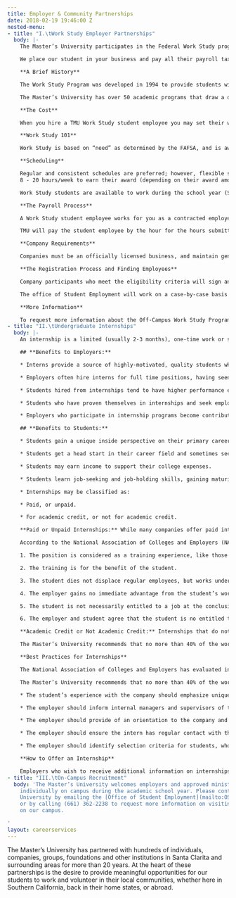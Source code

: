 ```yaml
---
title: Employer & Community Partnerships
date: 2018-02-19 19:46:00 Z
nested-menu:
- title: "I.\tWork Study Employer Partnerships"
  body: |-
    The Master’s University participates in the Federal Work Study program, which helps subsidize our student employees’ wages. This program provides employers in the Santa Clarita Valley with access to an outstanding pool of college-age, part-time employees at a discounted rate.

    We place our student in your business and pay all their payroll taxes, as well as 35% of their hourly wage, which means you only pay 65% of their wage. We view our program as a way to support our community, especially during these difficult economic times. At the same time, it benefits the university, because it helps to provide additional jobs for our students, who have developed a reputation within our community for being hard-working, dependable and reliable.

    **A Brief History**

    The Work Study Program was developed in 1994 to provide students with an opportunity to earn money toward their tuition and to get valuable work experience. It has also become a great opportunity for The Master’s University to reach out to its community through the businesses that participate. The university benefits as well by being able to, in effect, guarantee part-time jobs to prospective students. In this way, the Work Study Program is an effective recruitment and retention tool.

    The Master’s University has over 50 academic programs that draw a diverse student population representing a variety of experiences and skills. We are always looking to partner our students with employers who have similar interests and goals (eg. placing education majors in a local school). Some of our past and current business partners include: public and private schools, manufacturing and retail businesses, corporations and sole proprietorships.

    **The Cost**

    When you hire a TMU Work Study student employee you may set their wage at $11.00 (CA minimum wage) per hour or higher. Your cost is only 65% of the gross wage, which means you pay as low as $7.15 per hour. Employers incur no tax or worker’s compensation liability and avoid the hassle of payroll entry. TMU covers all applicable employer-related taxes, so 65% of the student’s wage is your total cost. Furthermore, an additional discount is available to various local non-profit, government and community-based organizations.

    **Work Study 101**

    Work Study is based on “need” as determined by the FAFSA, and is awarded to undergraduate students through the Office of Financial Aid. Funds are credited toward the student’s bill at the beginning of the semester, and are then earned, or “worked off,” throughout the semester. Work Study is awarded in two amounts, $3,000/yr or $6,000/yr.

    **Scheduling**

    Regular and consistent schedules are preferred; however, flexible scheduling is a possibility, as long as the student can be assured of earning their targeted amount. We ask that any employer choosing to partner with us make enough work available to the student so they can earn their Work Study goal. A student will typically will need to work approximately \
    8 - 20 hours/week to earn their award (depending on their award amount and wage).

    Work Study students are available to work during the school year (September - December and January - May). It is also important to note that though students often are available to work during the day, many will have classes to attend, and may have limited daytime hours.

    **The Payroll Process**

    A Work Study student employee works for you as a contracted employee. The student employee remains on TMU’s payroll so we do all of the processing. Each week your student employee will complete an online timesheet; you, or your representative, must verify the hours.

    TMU will pay the student employee by the hour for the hours submitted on the time sheet. We will then invoice you for 65% of their total pay. Each invoice is due and payable within 20 days of its issue date.

    **Company Requirements**

    Companies must be an officially licensed business, and maintain general liability insurance in a minimum amount of $1 million for each occurrence to be eligible to partner with The Master’s University through the Work Study Program. Companies will also need to be able provide adequate hours for the student to earn their Work Study award.

    **The Registration Process and Finding Employees**

    Company participants who meet the eligibility criteria will sign an Employer Agreement for the length of the academic year. Students are available for hire only twice a year: August and January; the best place to hire student employees is at the Work Study Job Fair, which is held annually in August.

    The office of Student Employment will work on a case-by-case basis to place students with companies mid-year (January).

    **More Information**

    To request more information about the Off-Campus Work Study Program, please email The Master’s University [Office of Student Employment](mailto:OSEPD@Masters.edu), or call (661) 362-2238.
- title: "II.\tUndergraduate Internships"
  body: |-
    An internship is a limited (usually 2-3 months), one-time work or service experience in a career field, under the supervision of a practicing professional, with a specific learning agenda designed to give a student exposure and experience to prepare the student to enter that field.

    ## **Benefits to Employers:**

    * Interns provide a source of highly-motivated, quality students who have proven to have superior academic skills and personal character.

    * Employers often hire interns for full time positions, having seen their work product and attitude.

    * Students hired from internships tend to have higher performance evaluations and lower absenteeism than the typical new hire.

    * Students who have proven themselves in internships and seek employment in that same field are reported to have greater motivation and a more mature attitude toward their work, with a greater likelihood of rapid career advancement.

    * Employers who participate in internship programs become contributors to the educational process while building positive college relations.

    ## **Benefits to Students:**

    * Students gain a unique inside perspective on their primary career field, and are able to see the relevance of their academic studies to the real world.

    * Students get a head start in their career field and sometimes secure full-time employment upon graduation.

    * Students may earn income to support their college expenses.

    * Students learn job-seeking and job-holding skills, gaining maturity, professionalism and confidence.

    * Internships may be classified as:

    * Paid, or unpaid.

    * For academic credit, or not for academic credit.

    **Paid or Unpaid Internships:** While many companies offer paid internships, not all do. The matter of remuneration is at the discretion of the employer and the student (adhering to the current minimum wage requirements). However, employers should recognize that oftentimes students must leave or decline part-time work in order to participate in an internship. Also, a salary, even a small one, will likely generate greater interest among students. Furthermore, interns often contribute significantly to the company’s operations and are deserving of compensation.

    According to the National Association of Colleges and Employers (NACE), the average salary for non-technical, undergraduate internships in 2015 was $17.20/hour. Under U.S. Department of Labor standards, an intern may be considered to be a regular employee, and thereby entitled to compensation, unless certain conditions are met. Among those conditions are:

    1. The position is considered as a training experience, like those offered in a vocational school.

    2. The training is for the benefit of the student.

    3. The student dies not displace regular employees, but works under the close supervision of a regular employee.

    4. The employer gains no immediate advantage from the student’s work.

    5. The student is not necessarily entitled to a job at the conclusion of training.

    6. The employer and student agree that the student is no entitled to wages for the time spent training.

    **Academic Credit or Not Academic Credit:** Internships that do not involve academic credit may be arranged by the student and the employer. The work may involve as many hours as the student desires. In this case, the internship is identical to a part-time paid or unpaid work position. Internship for which a student is seeking academic credit must be arranged by the student in consultation with his/her academic advisor. The student completes and *Internship Request Form* and, with the academic advisor, determines learning objectives, supervision guidelines, numbers of hours and credit units, and reports/work product to be submitted to the academic advisor.

    The Master’s University recommends that no more than 40% of the work performed by students involved in internships for academic credit consist of routine administrative duties.

    **Best Practices for Internships**

    The National Association of Colleges and Employers has evaluated internship programs and has identified many practices for educational institutions, employers and students that should always be present for a successful internship program:

    The Master’s University recommends that no more than 40% of the work performed by students involved in internships for academic credit consist of routine administrative duties.

    * The student’s experience with the company should emphasize unique job or career related activities that the student could not obtain outside the internship.

    * The employer should inform internal managers and supervisors of the objectives of the internship program and the presence of the intern.

    * The employer should provide of an orientation to the company and the work-site, clarifying internal rules, operation procedures and expectations. Key managers should be introduced, and the intern should receive an overview of the company’s organizational structure.

    * The employer should ensure the intern has regular contact with the designated supervisor, who will complete a performance review at the conclusion of the internship.

    * The employer should identify selection criteria for students, who should compete for the internship as they would a full-time position. This should include a proper resume and a formal interview.

    **How to Offer an Internship**

    Employers who wish to receive additional information on internships, or who are interested in offering internship positions to students of The Master’s University may email the [Office of Student Employment](mailto:OSEPD@Masters.edu), or call (661) 362-2238.
- title: "III.\tOn-Campus Recruitment"
  body: 'The Master’s University welcomes employers and approved ministries to recruit
    individually on campus during the academic school year. Please contact The Master’s
    University by emailing the [Office of Student Employment](mailto:OSEPD@Masters.edu),
    or by calling (661) 362-2238 to request more information on visiting and recruiting
    on our campus.

'
layout: careerservices
---
```


The Master’s University has partnered with hundreds of individuals, companies, groups, foundations and other institutions in Santa Clarita and surrounding areas for more than 20 years. At the heart of these partnerships is the desire to provide meaningful opportunities for our students to work and volunteer in their local communities, whether here in Southern California, back in their home states, or abroad.